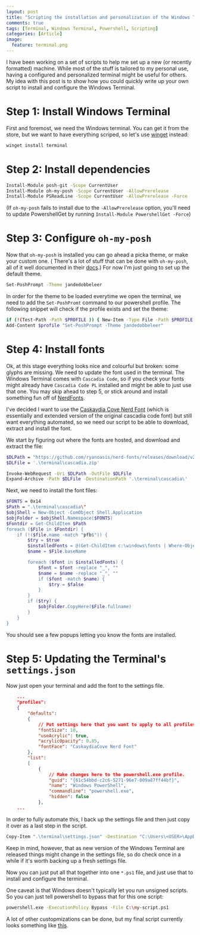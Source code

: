 ```yaml
---
layout: post
title: "Scripting the installation and personalization of the Windows Terminal"
comments: true
tags: [Terminal, Windows Terminal, Powershell, Scripting]
categories: [Article]
image:
  feature: terminal.png
---
```


I have been working on a set of scripts to help me set up a new (or recently formatted) machine. While most of the stuff is tailored to my personal use, having a configured and personalized terminal might be useful for others. My idea with this post is to show how you could quickly write up your own script to install and configure the Windows Terminal.

<!--more-->

# Step 1: Install Windows Terminal

First and foremost, we need the Windows terminal. You can get it from the store, but we want to have everything scriped, so let's use [winget](https://docs.microsoft.com/en-us/windows/package-manager/winget/) instead:

```bash
winget install terminal
```

# Step 2: Install dependencies

<!-- -->

```bash
Install-Module posh-git -Scope CurrentUser
Install-Module oh-my-posh -Scope CurrentUser -AllowPrerelease
Install-Module PSReadLine -Scope CurrentUser -AllowPrerelease -Force
```

(If `oh-my-posh` fails to install due to the `-AllowPrerelease` option, you'll need to update PowershellGet by running `Install-Module PowershellGet -Force`)

# Step 3: Configure `oh-my-posh`

Now that `oh-my-posh` is installed you can go ahead a picka theme, or make your custom one. (
There's a lot of stuff that can be done with `oh-my-posh`, all of it well documented in their [docs](https://ohmyposh.dev/).) For now I'm just going to set up the default theme.

```bash
Set-PoshPrompt -Theme jandedobbeleer
```

In order for the theme to be loaded everytime we open the terminal, we need to add the `Set-PoshPromt` command to our powershell profile. The following snippet will check if the profile exists and set the theme:

```bash
if (!(Test-Path -Path $PROFILE )) { New-Item -Type File -Path $PROFILE -Force }
Add-Content $profile "Set-PoshPrompt -Theme jandedobbeleer"
```

# Step 4: Install fonts

Ok, at this stage everything looks nice and colourful but broken: some glyphs are missing. We need to update the font used in the terminal. The Windows Terminal comes with `Cascadia Code`, so if you check your fonts might already have `Cascadia Code PL` installed and might be able to just use that one. You may skip ahead to step 5, or stick around and install something fun off of [NerdFonts](https://www.nerdfonts.com/).

I've decided I want to use the [Caskaydia Cove Nerd Font](https://www.programmingfonts.org/#cascadia-code) (which is essentially and extended version of the original cascadia code font) but still want everything automated, so we need our script to be able to download, extract and install the font.

We start by figuring out where the fonts are hosted, and download and extract the file:

```bash
$DLPath = "https://github.com/ryanoasis/nerd-fonts/releases/download/v2.1.0/CascadiaCode.zip"
$DLFile = '.\terminal\cascadia.zip'

Invoke-WebRequest -Uri $DLPath -OutFile $DLFile
Expand-Archive -Path $DLFile -DestinationPath '.\terminal\cascadia\'
```

Next, we need to install the font files:

```bash
$FONTS = 0x14
$Path = ".\terminal\cascadia\"
$objShell = New-Object -ComObject Shell.Application
$objFolder = $objShell.Namespace($FONTS)
$Fontdir = Get-ChildItem $Path
foreach ($File in $Fontdir) {
    if (!($file.name -match "pfb$")) {
        $try = $true
        $installedFonts = @(Get-ChildItem c:\windows\fonts | Where-Object { $_.PSIsContainer -eq $false } | Select-Object basename)
        $name = $File.baseName

        foreach ($font in $installedFonts) {
            $font = $font -replace "_", ""
            $name = $name -replace "_", ""
            if ($font -match $name) {
                $try = $false
            }
        }
        if ($try) {
            $objFolder.CopyHere($File.fullname)
        }
    }
}
```

You should see a few popups letting you know the fonts are installed.

# Step 5: Updating the Terminal's `settings.json`

Now just open your terminal and add the font to the settings file.

```json
    ...
    "profiles":
    {
        "defaults":
        {
            // Put settings here that you want to apply to all profiles.
            "fontSize": 10,
            "useAcrylic": true,
            "acrylicOpacity": 0.85,
            "fontFace": "CaskaydiaCove Nerd Font"
        },
        "list":
        [
            {
                // Make changes here to the powershell.exe profile.
                "guid": "{61c54bbd-c2c6-5271-96e7-009a87ff44bf}",
                "name": "Windows PowerShell",
                "commandline": "powershell.exe",
                "hidden": false
            },
    ...
```

In order to fully automate this, I back up the settings file and then just copy it over as a last step in the script.

```bash
Copy-Item ".\terminal\settings.json" -Destination "C:\Users\<USER>\AppData\Local\Packages\Microsoft.WindowsTerminal_8wekyb3d8bbwe\LocalState\settings.json"  -Force
```

Keep in mind, however, that as new version of the Windows Terminal are released things might change in the settings file, so do check once in a while if it's worth backing up a fresh settings file.

Now you can just put all that together into one `*.ps1` file, and just use that to install and configure the terminal.

One caveat is that Windows doesn't typically let you run unsigned scripts. So you can just tell powershell to bypass that for this one script:

```bash
powershell.exe -ExecutionPolicy Bypass -File C:\my-script.ps1

```

A lot of other custopmizations can be done, but my final script currently looks something like [this](https://github.com/fmmendo/win-provision/blob/master/ohmyposh.ps1).

<!--
```bash
Set-ExecutionPolicy Unrestricted -Scope CurrentUser -Force -ErrorAction Ignore
``` -->
